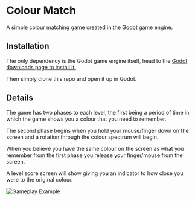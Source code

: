 # Colour Match

A simple colour matching game created in the Godot game engine.

## Installation

The only dependency is the Godot game engine itself, head to the [Godot downloads page to install it.](https://godotengine.org/download/)

Then simply clone this repo and open it up in Godot.

## Details

The game has two phases to each level, the first being a period
of time in which the game shows you a colour that you need to remember.

The second phase begins when you hold your mouse/finger down on
the screen and a rotation through the colour spectrum will begin.

When you believe you have the same colour on the screen as what you remember
from the first phase you release your finger/mouse from the screen.

A level score screen will show giving you an indicator to how close you were
to the original colour.


![Gameplay Example](https://github.com/JBonser/colour-match/blob/master/artwork/gameplay_example/colour_match.gif)
